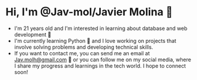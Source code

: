 # Hi, I'm @Jav-mol/Javier Molina 🌊
- I'm 21 years old and I'm interested in learning about database and web development 🧐
- I'm currently learning Python 🌱 and I love working on projects that involve solving problems and developing technical skills.
- If you want to contact me, you can send me an email at Jav.molh@gmail.com 📧 or you can follow me on my social media, where I share my progress and learnings in the tech world. I hope to connect soon!
